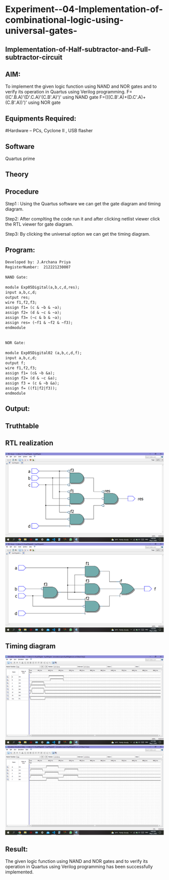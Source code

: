 # Experiment--04-Implementation-of-combinational-logic-using-universal-gates-
 ## Implementation-of-Half-subtractor-and-Full-subtractor-circuit
## AIM:
To implement the given logic function using NAND and NOR gates and to verify its operation in Quartus using Verilog programming.
F=((C'.B.A)'(D'.C.A)'(C.B'.A)')' using NAND gate
F=(((C.B'.A)+(D.C'.A)+(C.B'.A))')' using NOR gate


## Equipments Required:
#Hardware – PCs, Cyclone II , USB flasher
## Software 
Quartus prime
## Theory


## Procedure
Step1 : Using the Quartus software we can get the gate diagram and timing diagram.

Step2: After complting the code run it and after clicking netlist viewer click the RTL viewer for gate diagram.

Step3: By clicking the universal option we can get the timing diagram.


## Program:
```
Developed by: J.Archana Priya
RegisterNumber:  212221230007

NAND Gate:

module Exp05Digital(a,b,c,d,res);
input a,b,c,d;
output res;
wire f1,f2,f3;
assign f1= (c & ~b & ~a);
assign f2= (d & ~c & ~a);
assign f3= (~c & b & ~a);
assign res= (~f1 & ~f2 & ~f3);
endmodule


NOR Gate:

module Exp05Digital02 (a,b,c,d,f);
input a,b,c,d;
output f;
wire f1,f2,f3;
assign f1= (c& ~b &a);
assign f2= (d & ~c &a);
assign f3 = (c & ~b &a);
assign f= ((f1|f2|f3)); 
endmodule 

```

## Output:

## Truthtable


##  RTL realization
![digi01](./digi01.png)
![digi03](./digi03.png)

## Timing diagram 
![digi02](./digi02.png)
![digi04](./digi04.png)

## Result:
The given logic function using NAND and NOR gates and to verify its operation in Quartus using Verilog programming has been successfully implemented.
 

